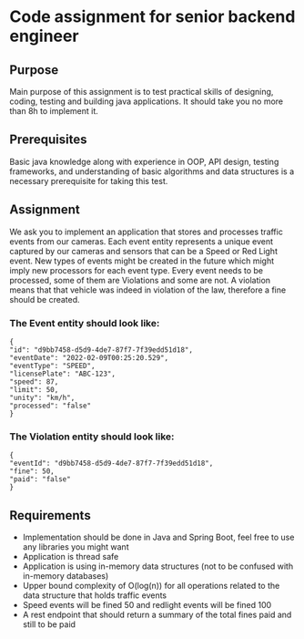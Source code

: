 # Code assignment for senior backend engineer

## Purpose
Main purpose of this assignment is to test practical skills of designing, coding, testing and building
java applications. It should take you no more than 8h to implement it.

## Prerequisites
Basic java knowledge along with experience in OOP, API design, testing frameworks, and
understanding of basic algorithms and data structures is a necessary prerequisite for taking this
test.

## Assignment
We ask you to implement an application that stores and processes traffic events from our cameras.
Each event entity represents a unique event captured by our cameras and sensors that can be a
Speed or Red Light event. New types of events might be created in the future which might imply
new processors for each event type.
Every event needs to be processed, some of them are Violations and some are not. A violation
means that that vehicle was indeed in violation of the law, therefore a fine should be created.

### The Event entity should look like:
```
{
"id": "d9bb7458-d5d9-4de7-87f7-7f39edd51d18",
"eventDate": "2022-02-09T00:25:20.529",
"eventType": "SPEED",
"licensePlate": "ABC-123",
"speed": 87,
"limit": 50,
"unity": "km/h",
"processed": "false"
}
```

### The Violation entity should look like:
```
{
"eventId": "d9bb7458-d5d9-4de7-87f7-7f39edd51d18",
"fine": 50,
"paid": "false"
}
```

## Requirements
- Implementation should be done in Java and Spring Boot, feel free to use any libraries you
  might want
- Application is thread safe
- Application is using in-memory data structures (not to be confused with in-memory
  databases)
- Upper bound complexity of O(log(n)) for all operations related to the data structure that
  holds traffic events
- Speed events will be fined 50 and redlight events will be fined 100
- A rest endpoint that should return a summary of the total fines paid and still to be paid